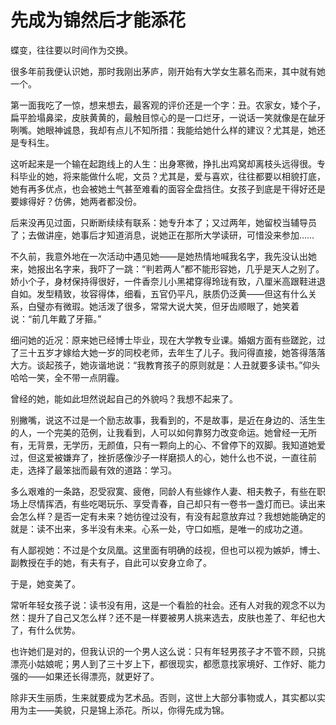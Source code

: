 # 先成为锦然后才能添花

蝶变，往往要以时间作为交换。 

很多年前我便认识她，那时我刚出茅庐，刚开始有大学女生慕名而来，其中就有她一个。 

第一面我吃了一惊，想来想去，最客观的评价还是一个字：丑。农家女，矮个子，扁平脸塌鼻梁，皮肤黄黄的，最触目惊心的是一口烂牙，一说话一笑就像是在龇牙咧嘴。她眼神诚恳，我却有点儿不知所措：我能给她什么样的建议？尤其是，她还是专科生。 

这听起来是一个输在起跑线上的人生：出身寒微，挣扎出鸡窝却离枝头远得很。专科毕业的她，将来能做什么呢，文员？尤其是，爱与喜欢，往往都要以相貌打底，她有再多优点，也会被她土气甚至难看的面容全盘挡住。女孩子到底是干得好还是要嫁得好？仿佛，她两者都没份。 

后来没再见过面，只断断续续有联系：她专升本了；又过两年，她留校当辅导员了；去做讲座，她事后才知道消息，说她正在那所大学读研，可惜没来参加…… 

不久前，我意外地在一次活动中遇见她——是她热情地喊我名字，我先没认出她来，她报出名字来，我吓了一跳：“判若两人”都不能形容她，几乎是天人之别了。娇小个子，身材保持得很好，一件香奈儿小黑裙穿得玲珑有致，八厘米高跟鞋进退自如。发型精致，妆容得体，细看，五官仍平凡，肤质仍泛黄——但这有什么关系，白璧亦有微瑕。她活泼了很多，常常大说大笑，但牙齿顺眼了，她笑着说：“前几年戴了牙箍。” 

细问她的近况：原来她已经博士毕业，现在大学教专业课。婚姻方面有些蹉跎，过了三十五岁才嫁给大她一岁的同校老师，去年生了儿子。我问得直接，她答得落落大方。谈起孩子，她诙谐地说：“我教育孩子的原则就是：人丑就要多读书。”仰头哈哈一笑，全不带一点阴霾。 

曾经的她，能如此坦然说起自己的外貌吗？我想不起来了。 

别撇嘴，说这不过是一个励志故事，我看到的，不是故事，是近在身边的、活生生的人，一个完美的范例，让我看到，人可以如何靠努力改变命运。她曾经一无所有，无背景，无学历，无颜值，只有一颗向上的心、不曾停下的双脚。我知道她爱过，但这爱被嫌弃了，挫折感像沙子一样磨损人的心，她什么也不说，一直往前走，选择了最笨拙而最有效的道路：学习。 

多么艰难的一条路，忍受寂寞、疲倦，同龄人有些嫁作人妻、相夫教子，有些在职场上尽情挥洒，有些吃喝玩乐、享受青春，自己却只有一卷书一盏灯而已。读出来会怎么样？是否一定有未来？她彷徨过没有，有没有起意放弃过？我想她能确定的就是：读不出来，多半没有未来。心系一处，守口如瓶，是唯一的成功之道。 

有人鄙视她：不过是个女凤凰。这里面有明确的歧视，但也可以视为嫉妒，博士、副教授在手的她，有夫有子，自此可以安身立命了。 

于是，她变美了。 

常听年轻女孩子说：读书没有用，这是一个看脸的社会。还有人对我的观念不以为然：提升了自己又怎么样？还不是一样要被男人挑来选去，皮肤也差了、年纪也大了，有什么优势。 

也许她们是对的，但我认识的一个男人这么说：只有年轻男孩子才不管不顾，只挑漂亮小姑娘呢；男人到了三十岁上下，都很现实，都愿意找家境好、工作好、能力强的——如果还长得漂亮，就更好了。 

除非天生丽质，生来就要成为艺术品。否则，这世上大部分事物或人，其实都以实用为主——美貌，只是锦上添花。所以，你得先成为锦。